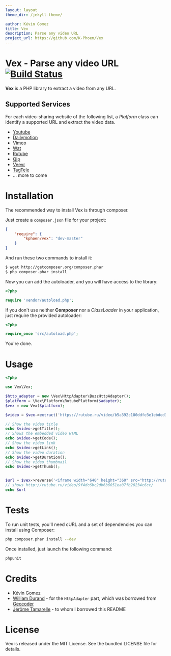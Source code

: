```yaml
---
layout: layout
theme_dir: /jekyll-theme/

author: Kévin Gomez
title: Vex
description: Parse any video URL
project_url: https://github.com/K-Phoen/Vex
---
```


Vex - Parse any video URL [![Build Status](https://travis-ci.org/K-Phoen/Vex.png?branch=master)](https://travis-ci.org/K-Phoen/Vex)
=========================

**Vex** is a PHP library to extract a video from any URL.

Supported Services
------------------

For each video-sharing website of the following list, a _Platform_ class can identify
a supported URL and extract the video data.

* [Youtube](http://www.youtube.com/)
* [Dailymotion](http://www.dailymotion.com/)
* [Vimeo](http://vimeo.com/)
* [Wat](http://wat.tv/)
* [Rutube](http://rutube.ru/)
* [Qip](http://qip.ru/)
* [Veevr](http://veevr.com/)
* [TagTele](http://www.tagtele.com/)
* ... more to come

Installation
============

The recommended way to install Vex is through composer.

Just create a `composer.json` file for your project:

```json
{
    "require": {
        "kphoen/vex": "dev-master"
    }
}
```

And run these two commands to install it:

```bash
$ wget http://getcomposer.org/composer.phar
$ php composer.phar install
```


Now you can add the autoloader, and you will have access to the library:

```php
<?php

require 'vendor/autoload.php';
```

If you don't use neither **Composer** nor a _ClassLoader_ in your application, just require the provided autoloader:

```php
<?php

require_once 'src/autoload.php';
```

You're done.

Usage
=====

```php
<?php

use Vex\Vex;

$http_adapter = new \Vex\HttpAdapter\BuzzHttpAdapter();
$platform = \Vex\Platform\RutubePlatform($adapter);
$vex = new Vex($platform);

$video = $vex->extract('https://rutube.ru/video/b5a392c180ddfe3e1ebded38f9f9dc52/');

// Show the video title
echo $video->getTitle();
// Shows the embedded video HTML
echo $video->getCode();
// Show the video link
echo $video->getLink();
// Show the video duration
echo $video->getDuration();
// Show the video thumbnail
echo $video->getThumb();


$url = $vex->reverse('<iframe width="640" height="360" src="http://rutube.ru/video/embed/6236741" frameborder="0" webkitAllowFullScreen mozallowfullscreen allowfullscreen scrolling="no"></iframe>');
// shows http://rutube.ru/video/9f4dc6bc2db6b6051ea07fb20234c6cc/
echo $url
```

Tests
=====

To run unit tests, you'll need cURL and a set of dependencies you can install
using Composer:

```bash
php composer.phar install --dev
```

Once installed, just launch the following command:

```bash
phpunit
```

Credits
=======

  * Kévin Gomez
  * [William Durand](https://github.com/willdurand/) - for the `HttpAdapter` part, which was borrowed from [Geocoder](https://github.com/willdurand/Geocoder)
  * [Jérôme Tamarelle](https://github.com/GromNaN/) - to whom I borrowed this README

License
=======

Vex is released under the MIT License. See the bundled LICENSE file for
details.
